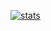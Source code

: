 [![stats](https://github-readme-stats.vercel.app/api?username=yuzarx&text_color=922724&bg_color=0E0E10&title_color=b31b1b&show_icons=true&icon_color=b31b1b&hide_border=true)](https://github.com/dammi-i)
